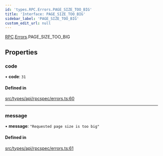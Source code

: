 ```yaml
---
id: 'types.RPC.Errors.PAGE_SIZE_TOO_BIG'
title: 'Interface: PAGE_SIZE_TOO_BIG'
sidebar_label: 'PAGE_SIZE_TOO_BIG'
custom_edit_url: null
---
```


[RPC](../namespaces/types.RPC.md).[Errors](../namespaces/types.RPC.Errors.md).PAGE_SIZE_TOO_BIG

## Properties

### code

• **code**: `31`

#### Defined in

[src/types/api/rpcspec/errors.ts:60](https://github.com/starknet-io/starknet.js/blob/v5.24.3/src/types/api/rpcspec/errors.ts#L60)

---

### message

• **message**: `"Requested page size is too big"`

#### Defined in

[src/types/api/rpcspec/errors.ts:61](https://github.com/starknet-io/starknet.js/blob/v5.24.3/src/types/api/rpcspec/errors.ts#L61)
